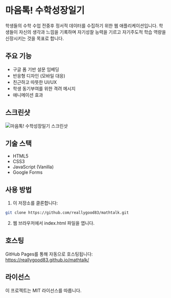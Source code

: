 # 마음톡! 수학성장일기

학생들의 수학 수업 전중후 정서적 데이터를 수집하기 위한 웹 애플리케이션입니다. 학생들이 자신의 생각과 느낌을 기록하며 자기성찰 능력을 기르고 자기주도적 학습 역량을 신장시키는 것을 목표로 합니다.

## 주요 기능

- 구글 폼 기반 설문 임베딩
- 반응형 디자인 (모바일 대응)
- 친근하고 따뜻한 UI/UX
- 학생 동기부여를 위한 격려 메시지
- 애니메이션 효과

## 스크린샷

![마음톡! 수학성장일기 스크린샷](screenshot.png)

## 기술 스택

- HTML5
- CSS3
- JavaScript (Vanilla)
- Google Forms

## 사용 방법

1. 이 저장소를 클론합니다:
```bash
git clone https://github.com/reallygood83/mathtalk.git
```

2. 웹 브라우저에서 index.html 파일을 엽니다.

## 호스팅

GitHub Pages를 통해 자동으로 호스팅됩니다: https://reallygood83.github.io/mathtalk/

## 라이선스

이 프로젝트는 MIT 라이선스를 따릅니다. 